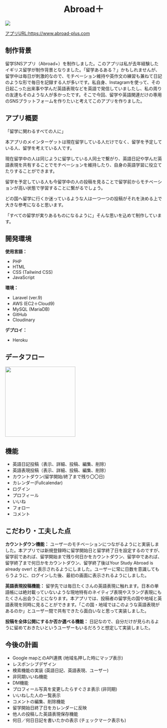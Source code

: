 

<h1 align="center">Abroad＋</h1>

<img align="center" src="https://res.cloudinary.com/dkkvbt5jl/image/upload/v1694504297/iyfnp36solrghvygndv8.jpg">

<a href="https://www.abroad-plus.com" target="_blank">アプリURL:https://www.abroad-plus.com</a>


## 制作背景

留学SNSアプリ（Abroad+）を制作しました。このアプリは私が去年経験したイギリス留学が制作背景となりました。「留学あるある？」かもしれませんが、留学中は毎日が刺激的なので、モチベーション維持や英作文の練習も兼ねて日記のような形で毎日を記録する人が多いです。私自身、Instagramを使って、その日起こった出来事や学んだ英語表現などを英語で発信していましたし、私の周りの友達もそのような人が多かったです。そこで今回、留学や英語関連だけの専用のSNSプラットフォームを作りたいと考えてこのアプリを作りました。

## アプリ概要
「留学に関わるすべての人に」

本アプリのメインターゲットは現在留学している人だけでなく、留学を予定している人、留学を考えている人です。

現在留学中の人は同じように留学している人同士で繋がり、英語日記や学んだ英語表現を共有することでモチベーションを維持したり、自身の英語学習に役立てたりすることができます。

留学を予定している人も今留学中の人の投稿を見ることで留学前からモチベーションが高い状態で学習することに繋がるでしょう。

どの国へ留学に行くか迷っているような人は一つ一つの投稿がそれを決める上で大きな参考になると思います。

「すべての留学が実りあるものになるように」そんな思いを込めて制作しています。

## 開発環境
<b>使用言語：</b>
- PHP
- HTML
- CSS (Tailwind CSS)
- JavaScript

<b>環境：</b>
- Laravel (ver.9)
- AWS (EC2＋Cloud9)
- MySQL (MariaDB)
- GitHub
- Cloudinary

<b>デプロイ：</b>
- Heroku

## データフロー
<img src="https://res.cloudinary.com/dkkvbt5jl/image/upload/v1696147997/%E3%82%B9%E3%82%AF%E3%83%AA%E3%83%BC%E3%83%B3%E3%82%B7%E3%83%A7%E3%83%83%E3%83%88_2023-10-01_17.07.01_g6bu8s.png" width="225">

## 機能

- 英語日記投稿（表示、詳細、投稿、編集、削除）
- 英語表現投稿（表示、詳細、投稿、編集、削除）
- カウントダウン(留学開始/終了まで残り〇〇日)
- カレンダー(Fullcalendar)
- ログイン
- プロフィール
- いいね
- フォロー
- コメント

## こだわり・工夫した点

<b>カウントダウン機能：</b>
ユーザーのモチベーションにつながるようにと実装しました。本アプリでは新規登録時に留学開始日と留学終了日を設定するのですが、留学前であれば、留学開始まで残り何日かをカウントダウン、留学中であれば、留学終了まで何日かをカウントダウン、留学終了後はYour Study Abroad is already over! と表示されるようにしました。ユーザーに常に日数を意識してもらうように、ログインした後、最初の画面に表示されるようにしました。

<b>英語表現投稿機能：</b>
留学先では毎日たくさんの英語表現に触れます。日本の単語帳には絶対載っていないような現地特有のネイティブ表現やスラング表現にもたくさん出会うことになります。本アプリでは、投稿者の留学先の国や地域と英語表現を同時に見ることができます。「この国・地域ではこのような英語表現があるのか」とユーザー間で共有できたら面白いなと思って実装しました。

<b>投稿を全体公開にするか否か選べる機能：</b>
日記なので、自分だけが見られるように留めておきたいというユーザーもいるだろうと想定して実装しました。


## 今後の計画

- Google mapとのAPI連携 (地域名押した時にマップ表示)
- レスポンシブデザイン
- 検索機能の実装 (英語日記、英語表現、ユーザー)
- 非同期いいね機能
- DM機能
- プロフィール写真を変更したらすぐさま表示 (非同期)
- いいねした人の一覧表示
- コメントの編集、削除機能
- 留学開始日終了日をカレンダーに反映
- 他人の投稿した英語表現保存機能
- 何日／何日日記を書いたかの表示 (チェックマーク表示も)
